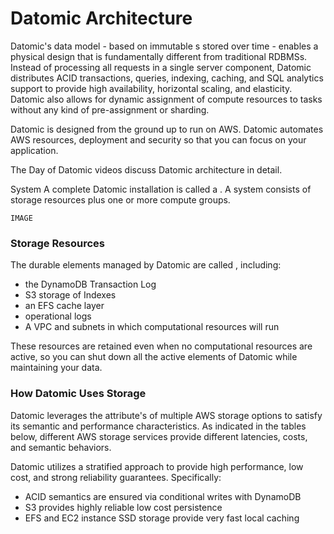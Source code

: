 # Datomic Architecture

Datomic's data model - based on immutable s stored over time - enables a physical design that is fundamentally different from traditional RDBMSs. Instead of processing all requests in a single server component, Datomic distributes ACID transactions, queries, indexing, caching, and SQL analytics support to provide high availability, horizontal scaling, and elasticity. Datomic also allows for dynamic assignment of compute resources to tasks without any kind of pre-assignment or sharding.

Datomic is designed from the ground up to run on AWS. Datomic automates AWS resources, deployment and security so that you can focus on your application.

The Day of Datomic videos discuss Datomic architecture in detail.

System
A complete Datomic installation is called a . A system consists of storage resources plus one or more compute groups.

```
IMAGE
```

### Storage Resources
The durable elements managed by Datomic are called , including:
- the DynamoDB Transaction Log
- S3 storage of Indexes
- an EFS cache layer
- operational logs
- A VPC and subnets in which computational resources will run

These resources are retained even when no computational resources are active, so you can shut down all the active elements of Datomic while maintaining your data.

### How Datomic Uses Storage

Datomic leverages the attribute's of multiple AWS storage options to satisfy its semantic and performance characteristics. As indicated in the tables below, different AWS storage services provide different latencies, costs, and semantic behaviors.

Datomic utilizes a stratified approach to provide high performance, low cost, and strong reliability guarantees. Specifically:

- ACID semantics are ensured via conditional writes with DynamoDB
- S3 provides highly reliable low cost persistence
- EFS and EC2 instance SSD storage provide very fast local caching
